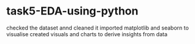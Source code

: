 # task5-EDA-using-python
checked the dataset annd cleaned it
imported matplotlib and seaborn to visualise 
created visuals and charts to derive insights from data
